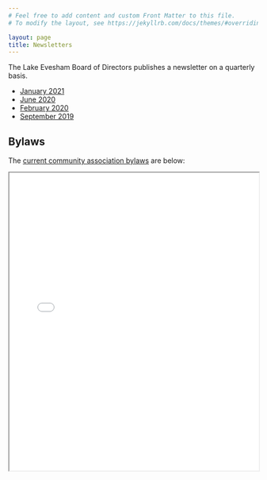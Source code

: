 ```yaml
---
# Feel free to add content and custom Front Matter to this file.
# To modify the layout, see https://jekyllrb.com/docs/themes/#overriding-theme-defaults

layout: page
title: Newsletters
---
```


The Lake Evesham Board of Directors publishes a newsletter on a quarterly basis.

* [January 2021](/assets/newsletters/january_2021_newsletter.pdf)
* [June 2020](/assets/newsletters/june_2020_newsletter.pdf)
* [February 2020](/assets/newsletters/february_2020_newsletter.pdf)
* [September 2019](/assets/newsletters/september_2019_newsletter.pdf)

Bylaws
------

The [current community association bylaws](/assets/bylaws/leca_bylaws.pdf) are below:

<iframe src="/assets/bylaws/leca_bylaws.pdf" width="100%" height="600px"></iframe>
